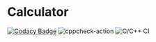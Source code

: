 # Calculator

[![Codacy Badge](https://api.codacy.com/project/badge/Grade/87386b96e5a140e19cd4b3b5bd749899)](https://app.codacy.com/manual/99002470/Calculator?utm_source=github.com&utm_medium=referral&utm_content=99002470/Calculator&utm_campaign=Badge_Grade_Settings)
![cppcheck-action](https://github.com/99002470/Calculator/workflows/cppcheck-action/badge.svg?branch=master)
![C/C++ CI](https://github.com/99002470/Calculator/workflows/C/C++%20CI/badge.svg?branch=master)
